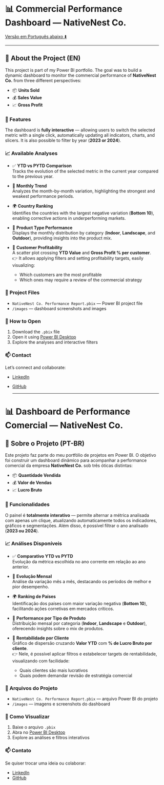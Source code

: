 
# 📊 Commercial Performance Dashboard — NativeNest Co.

[Versão em Português abaixo ⬇️](#-commercial-performance-dashboard----nativenest-co)

---

## 📌 About the Project (EN)

This project is part of my Power BI portfolio. The goal was to build a dynamic dashboard to monitor the commercial performance of **NativeNest Co.** from three different perspectives:

- 📦 **Units Sold**
- 💰 **Sales Value**
- 📈 **Gross Profit**

### 🎨 Features

The dashboard is **fully interactive** — allowing users to switch the selected metric with a single click, automatically updating all indicators, charts, and slicers. It is also possible to filter by year (**2023 or 2024**).

### 📈 Available Analyses

- ✅ **YTD vs PYTD Comparison**  
  Tracks the evolution of the selected metric in the current year compared to the previous year.

- 📅 **Monthly Trend**  
  Analyzes the month-by-month variation, highlighting the strongest and weakest performance periods.

- 🌍 **Country Ranking**  
  Identifies the countries with the largest negative variation (**Bottom 10**), enabling corrective actions in underperforming markets.

- 🛒 **Product Type Performance**  
  Displays the monthly distribution by category (**Indoor**, **Landscape**, and **Outdoor**), providing insights into the product mix.

- 🤝 **Customer Profitability**  
  A scatter plot crossing **YTD Value** and **Gross Profit % per customer**.  
  👉 It allows applying filters and setting profitability targets, easily visualizing:
  - Which customers are the most profitable
  - Which ones may require a review of the commercial strategy

### 📎 Project Files

- `NativeNest Co. Performance Report.pbix` — Power BI project file
- `/images` — dashboard screenshots and images

### 🚀 How to Open

1. Download the `.pbix` file
2. Open it using [Power BI Desktop](https://powerbi.microsoft.com/en-us/desktop/)
3. Explore the analyses and interactive filters

### 📫 Contact

Let’s connect and collaborate:

- [LinkedIn](https://www.linkedin.com/in/laisa-hurpia)
- [GitHub](https://github.com/alaisaprado)

  ---
  
# 📊 Dashboard de Performance Comercial — NativeNest Co.

## 📌 Sobre o Projeto (PT-BR)

Este projeto faz parte do meu portfólio de projetos em Power BI. O objetivo foi construir um dashboard dinâmico para acompanhar a performance comercial da empresa **NativeNest Co.** sob três óticas distintas:

- 📦 **Quantidade Vendida**
- 💰 **Valor de Vendas**
- 📈 **Lucro Bruto**

### 🎨 Funcionalidades

O painel é **totalmente interativo** — permite alternar a métrica analisada com apenas um clique, atualizando automaticamente todos os indicadores, gráficos e segmentações. Além disso, é possível filtrar o ano analisado (**2023 ou 2024**).

### 📈 Análises Disponíveis

- ✅ **Comparativo YTD vs PYTD**  
  Evolução da métrica escolhida no ano corrente em relação ao ano anterior.

- 📅 **Evolução Mensal**  
  Análise da variação mês a mês, destacando os períodos de melhor e pior desempenho.

- 🌍 **Ranking de Países**  
  Identificação dos países com maior variação negativa (**Bottom 10**), facilitando ações corretivas em mercados críticos.

- 🛒 **Performance por Tipo de Produto**  
  Distribuição mensal por categoria (**Indoor**, **Landscape** e **Outdoor**), oferecendo insights sobre o mix de produtos.

- 🤝 **Rentabilidade por Cliente**  
  Gráfico de dispersão cruzando **Valor YTD** com **% de Lucro Bruto por cliente**.  
  👉 Nele, é possível aplicar filtros e estabelecer targets de rentabilidade, visualizando com facilidade:
  - Quais clientes são mais lucrativos
  - Quais podem demandar revisão de estratégia comercial

### 📎 Arquivos do Projeto

- `NativeNest Co. Performance Report.pbix` — arquivo Power BI do projeto
- `/images` — imagens e screenshots do dashboard

### 🚀 Como Visualizar

1. Baixe o arquivo `.pbix`
2. Abra no [Power BI Desktop](https://powerbi.microsoft.com/pt-br/desktop/)
3. Explore as análises e filtros interativos

### 📫 Contato

Se quiser trocar uma ideia ou colaborar:

- [LinkedIn](https://www.linkedin.com/in/laisa-hurpia)
- [GitHub](https://github.com/alaisaprado)
